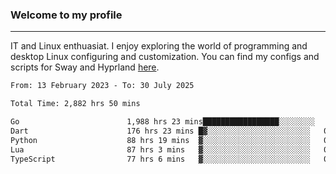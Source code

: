 ### Welcome to my profile

---

IT and Linux enthuasiat. I enjoy exploring the world of programming and desktop Linux configuring and customization. You can find my configs and scripts for Sway and Hyprland [here](https://github.com/uroborosq/mess-of-linux-configurations).

<!-- <div display="block">
 	<img align="left" width="48%" alt="isocalendar" src=".github/metrics/isocalendar_metrics.svg" />
	<img align="center" width="48%" alt="contributions" src=".github/metrics/contributions_metrics.svg" />
	<img align="center" alt="languages" src=".github/metrics/languages_metrics.svg" />
</div> -->

<!-- ![](https://komarev.com/ghpvc/?username=uroborosq&color=success&style=flat-square) -->
<!-- [](https://img.shields.io/github/last-commit/uroborosq/uroborosq?label=Profile%20updated&style=flat-square) -->

<!--START_SECTION:waka-->

```txt
From: 13 February 2023 - To: 30 July 2025

Total Time: 2,882 hrs 50 mins

Go                        1,988 hrs 23 mins█████████████████░░░░░░░░   68.37 %
Dart                      176 hrs 23 mins █▓░░░░░░░░░░░░░░░░░░░░░░░   06.07 %
Python                    88 hrs 19 mins  ▓░░░░░░░░░░░░░░░░░░░░░░░░   03.04 %
Lua                       87 hrs 3 mins   ▓░░░░░░░░░░░░░░░░░░░░░░░░   02.99 %
TypeScript                77 hrs 6 mins   ▓░░░░░░░░░░░░░░░░░░░░░░░░   02.65 %
```

<!--END_SECTION:waka-->
